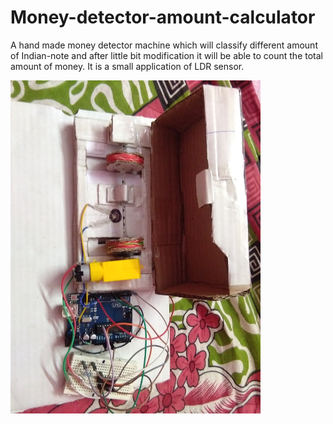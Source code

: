 # Money-detector-amount-calculator
A hand made money detector machine which will classify different amount of Indian-note and after little bit modification it will be able to count the total amount of money. It is a small application of LDR sensor.


<img src="Images/Note detector.jpg" rotate=90 width=400>
